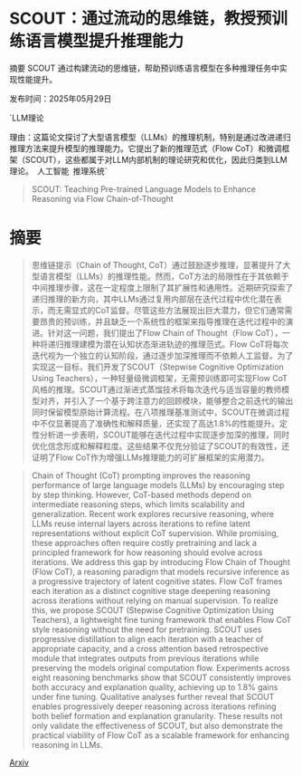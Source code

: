 # SCOUT：通过流动的思维链，教授预训练语言模型提升推理能力
摘要
SCOUT 通过构建流动的思维链，帮助预训练语言模型在多种推理任务中实现性能提升。

发布时间：2025年05月29日

`LLM理论

理由：这篇论文探讨了大型语言模型（LLMs）的推理机制，特别是通过改进递归推理方法来提升模型的推理能力。它提出了新的推理范式（Flow CoT）和微调框架（SCOUT），这些都属于对LLM内部机制的理论研究和优化，因此归类到LLM理论。` `人工智能` `推理系统`

> SCOUT: Teaching Pre-trained Language Models to Enhance Reasoning via Flow Chain-of-Thought

# 摘要

> 思维链提示（Chain of Thought, CoT）通过鼓励逐步推理，显著提升了大型语言模型（LLMs）的推理性能。然而，CoT方法的局限性在于其依赖于中间推理步骤，这在一定程度上限制了其扩展性和通用性。近期研究探索了递归推理的新方向，其中LLMs通过复用内部层在迭代过程中优化潜在表示，而无需显式的CoT监督。尽管这些方法展现出巨大潜力，但它们通常需要昂贵的预训练，并且缺乏一个系统性的框架来指导推理在迭代过程中的演进。针对这一问题，我们提出了Flow Chain of Thought（Flow CoT），一种将递归推理建模为潜在认知状态渐进轨迹的推理范式。Flow CoT将每次迭代视为一个独立的认知阶段，通过逐步加深推理而不依赖人工监督。为了实现这一目标，我们开发了SCOUT（Stepwise Cognitive Optimization Using Teachers），一种轻量级微调框架，无需预训练即可实现Flow CoT风格的推理。SCOUT通过渐进式蒸馏技术将每次迭代与适当容量的教师模型对齐，并引入了一个基于跨注意力的回顾模块，能够整合之前迭代的输出同时保留模型原始计算流程。在八项推理基准测试中，SCOUT在微调过程中不仅显著提高了准确性和解释质量，还实现了高达1.8%的性能提升。定性分析进一步表明，SCOUT能够在迭代过程中实现逐步加深的推理，同时优化信念形成和解释粒度。这些结果不仅充分验证了SCOUT的有效性，还证明了Flow CoT作为增强LLMs推理能力的可扩展框架的实用潜力。

> Chain of Thought (CoT) prompting improves the reasoning performance of large language models (LLMs) by encouraging step by step thinking. However, CoT-based methods depend on intermediate reasoning steps, which limits scalability and generalization. Recent work explores recursive reasoning, where LLMs reuse internal layers across iterations to refine latent representations without explicit CoT supervision. While promising, these approaches often require costly pretraining and lack a principled framework for how reasoning should evolve across iterations. We address this gap by introducing Flow Chain of Thought (Flow CoT), a reasoning paradigm that models recursive inference as a progressive trajectory of latent cognitive states. Flow CoT frames each iteration as a distinct cognitive stage deepening reasoning across iterations without relying on manual supervision. To realize this, we propose SCOUT (Stepwise Cognitive Optimization Using Teachers), a lightweight fine tuning framework that enables Flow CoT style reasoning without the need for pretraining. SCOUT uses progressive distillation to align each iteration with a teacher of appropriate capacity, and a cross attention based retrospective module that integrates outputs from previous iterations while preserving the models original computation flow. Experiments across eight reasoning benchmarks show that SCOUT consistently improves both accuracy and explanation quality, achieving up to 1.8% gains under fine tuning. Qualitative analyses further reveal that SCOUT enables progressively deeper reasoning across iterations refining both belief formation and explanation granularity. These results not only validate the effectiveness of SCOUT, but also demonstrate the practical viability of Flow CoT as a scalable framework for enhancing reasoning in LLMs.

[Arxiv](https://arxiv.org/abs/2505.24181)